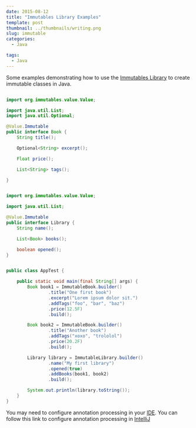 ```yaml
---
date: 2015-08-12
title: "Immutables Library Examples"
template: post
thumbnail: ../thumbnails/writing.png
slug: immutable
categories:
  - Java

tags:
  - Java
---
```


Some examples demonstrating how to use the [Immutables Library][1] to create immutable classes in Java.

```java

import org.immutables.value.Value;

import java.util.List;
import java.util.Optional;

@Value.Immutable
public interface Book {
    String title();

    Optional<String> excerpt();

    Float price();

    List<String> tags();

}

```



```java

import org.immutables.value.Value;

import java.util.List;

@Value.Immutable
public interface Library {
    String name();

    List<Book> books();

    boolean opened();
}

```


```java

public class AppTest {

    public static void main(final String[] args) {
        Book book1 = ImmutableBook.builder()
                .title("One first book")
                .excerpt("Lorem ipsum dolor sit.")
                .addTags("foo", "bar", "baz")
                .price(12.5F)
                .build();

        Book book2 = ImmutableBook.builder()
                .title("Another book")
                .addTags("xoxo", "trololol")
                .price(20.2F)
                .build();

        Library library = ImmutableLibrary.builder()
                .name("My first library")
                .opened(true)
                .addBooks(book1, book2)
                .build();

        System.out.println(library.toString());
    }
}

```


You may need to configure annotation processing in your [IDE][2]. You can follow this link to configure annotation processing in [IntelliJ][3]

[1]: https://immutables.github.io/
[2]: https://immutables.github.io/apt.html#intellij-idea
[3]: https://www.jetbrains.com/idea/help/configuring-annotation-processing.html
